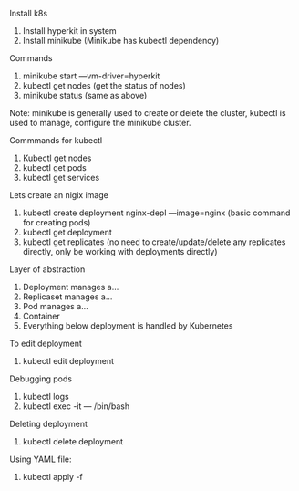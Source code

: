 Install k8s
1. Install hyperkit in system
2. Install minikube (Minikube has kubectl dependency)

Commands
1. minikube start —vm-driver=hyperkit
2. kubectl get nodes (get the status of nodes)
3. minikube status (same as above) 

Note: minikube is generally used to create or delete the cluster, kubectl is used to manage, configure the minikube cluster.


Commmands for kubectl
1. Kubectl get nodes
2. kubectl get pods
3. kubectl get services

Lets create an nigix image
1. kubectl create deployment nginx-depl —image=nginx (basic command for creating pods)
2. kubectl get deployment
3. kubectl get replicates (no need to create/update/delete any replicates directly, only be working with deployments directly)

Layer of abstraction
1. Deployment manages a…
2. Replicaset manages a…
3. Pod manages a…
4. Container
5. Everything below deployment is handled by Kubernetes

To edit deployment
1. kubectl edit deployment <name>

Debugging pods
1. kubectl logs <pod name>
2. kubectl exec -it <pod name> — /bin/bash

Deleting deployment
1. kubectl delete deployment <deployment name>

Using YAML file:
1. kubectl apply -f <filename>

